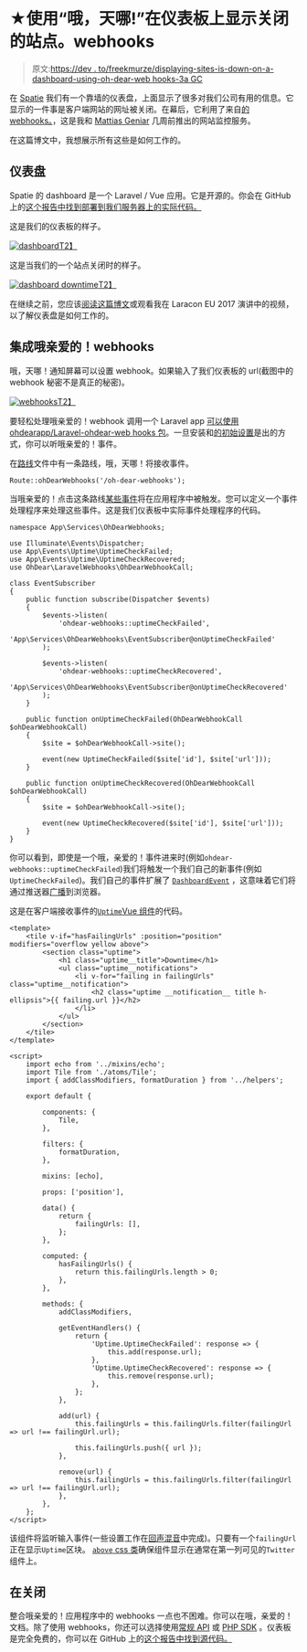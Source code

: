 # ★使用“哦，天哪!”在仪表板上显示关闭的站点。webhooks

> 原文:[https://dev . to/freekmurze/displaying-sites-is-down-on-a-dashboard-using-oh-dear-web hooks-3a GC](https://dev.to/freekmurze/displaying-sites-that-are-down-on-a-dashboard-using-oh-dear-webhooks-3agc)

在 [Spatie](https://spatie.be) 我们有一个靠墙的仪表盘，上面显示了很多对我们公司有用的信息。它显示的一件事是客户端网站的网址被关闭。在幕后，它利用了来自[的 webhooks。](https://ohdearapp.com)，这是我和 [Mattias Geniar](https://twitter.com/mattiasgeniar) 几周前推出的网站监控服务。

在这篇博文中，我想展示所有这些是如何工作的。

## 仪表盘

Spatie 的 dashboard 是一个 Laravel / Vue 应用。它是开源的。你会在 GitHub 上的[这个报告中找到部署到我们服务器上的实际代码。](https://github.com/spatie/dashboard.spatie.be)

这是我们的仪表板的样子。

[![dashboard](img/6d302cdbd8ec89e44a9279071cf6c4e3.png)T2】](https://res.cloudinary.com/practicaldev/image/fetch/s--k8xpLQNA--/c_limit%2Cf_auto%2Cfl_progressive%2Cq_auto%2Cw_880/https://freek.dev/uploads/media/ohdear-webhooks/dashboard.png)

这是当我们的一个站点关闭时的样子。

[![dashboard downtime](img/bd3b3757835b879920d11fb5a0df804b.png)T2】](https://res.cloudinary.com/practicaldev/image/fetch/s--XcknCfDN--/c_limit%2Cf_auto%2Cfl_progressive%2Cq_auto%2Cw_880/https://freek.dev/uploads/media/ohdear-webhooks/dashboard-downtime.png)

在继续之前，您应该[阅读这篇博文](https://freek.dev/building-a-realtime-dashboard-powered-by-laravel-and-vue-2017-edition)或观看我在 Laracon EU 2017 演讲中的视频，以了解仪表盘是如何工作的。

## 集成哦亲爱的！webhooks

哦，天哪！通知屏幕可以设置 webhook。如果输入了我们仪表板的 url(截图中的 webhook 秘密不是真正的秘密)。

[![webhooks](img/68cac839168a7ea8f8aa976d8c22289e.png)T2】](https://res.cloudinary.com/practicaldev/image/fetch/s--fDV-GK9N--/c_limit%2Cf_auto%2Cfl_progressive%2Cq_auto%2Cw_880/https://freek.dev/uploads/media/ohdear-webhooks/webhooks.png)

要轻松处理哦亲爱的！webhook 调用一个 Laravel app [可以使用 ohdearapp/Laravel-ohdear-web hooks 包](https://github.com/ohdearapp/laravel-ohdear-webhooks)。一旦安装和[的初始设置](https://ohdearapp.com/docs/webhooks/laravel-package)是出的方式，你可以听哦亲爱的！事件。

在[路线](https://github.com/spatie/dashboard.spatie.be/blob/167276d/routes/web.php#L9)文件中有一条路线，哦，天哪！将接收事件。

```
Route::ohDearWebhooks('/oh-dear-webhooks'); 
```

当哦亲爱的！点击这条路线[某些事件](https://ohdearapp.com/docs/webhooks/events)将在应用程序中被触发。您可以定义一个事件处理程序来处理这些事件。这是我们仪表板中实际事件处理程序的代码。

```
namespace App\Services\OhDearWebhooks;

use Illuminate\Events\Dispatcher;
use App\Events\Uptime\UptimeCheckFailed;
use App\Events\Uptime\UptimeCheckRecovered;
use OhDear\LaravelWebhooks\OhDearWebhookCall;

class EventSubscriber
{
    public function subscribe(Dispatcher $events)
    {
        $events->listen(
            'ohdear-webhooks::uptimeCheckFailed',
            'App\Services\OhDearWebhooks\EventSubscriber@onUptimeCheckFailed'
        );

        $events->listen(
            'ohdear-webhooks::uptimeCheckRecovered',
            'App\Services\OhDearWebhooks\EventSubscriber@onUptimeCheckRecovered'
        );
    }

    public function onUptimeCheckFailed(OhDearWebhookCall $ohDearWebhookCall)
    {
        $site = $ohDearWebhookCall->site();

        event(new UptimeCheckFailed($site['id'], $site['url']));
    }

    public function onUptimeCheckRecovered(OhDearWebhookCall $ohDearWebhookCall)
    {
        $site = $ohDearWebhookCall->site();

        event(new UptimeCheckRecovered($site['id'], $site['url']));
    }
} 
```

你可以看到，即使是一个哦，亲爱的！事件进来时(例如`ohdear-webhooks::uptimeCheckFailed`)我们将触发一个我们自己的新事件(例如`UptimeCheckFailed`)。我们自己的事件扩展了 [`DashboardEvent`](https://github.com/spatie/dashboard.spatie.be/blob/f7a77af/app/Events/DashboardEvent.php) ，这意味着它们将通过推送器[广播](https://github.com/spatie/dashboard.spatie.be/blob/f7a77af/app/Events/DashboardEvent.php#L8)到浏览器。

这是在客户端接收事件的[`Uptime`Vue 组件](https://github.com/spatie/dashboard.spatie.be/blob/32d2794/resources/assets/js/components/Uptime.vue)的代码。

```
<template>
    <tile v-if="hasFailingUrls" :position="position" modifiers="overflow yellow above">
        <section class="uptime">
            <h1 class="uptime__title">Downtime</h1>
            <ul class="uptime__notifications">
                <li v-for="failing in failingUrls" class="uptime__notification">
                    <h2 class="uptime __notification__ title h-ellipsis">{{ failing.url }}</h2>
                </li>
            </ul>
        </section>
    </tile>
</template>

<script>
    import echo from '../mixins/echo';
    import Tile from './atoms/Tile';
    import { addClassModifiers, formatDuration } from '../helpers';

    export default {

        components: {
            Tile,
        },

        filters: {
            formatDuration,
        },

        mixins: [echo],

        props: ['position'],

        data() {
            return {
                failingUrls: [],
            };
        },

        computed: {
            hasFailingUrls() {
                return this.failingUrls.length > 0;
            },
        },

        methods: {
            addClassModifiers,

            getEventHandlers() {
                return {
                    'Uptime.UptimeCheckFailed': response => {
                        this.add(response.url);
                    },
                    'Uptime.UptimeCheckRecovered': response => {
                        this.remove(response.url);
                    },
                };
            },

            add(url) {
                this.failingUrls = this.failingUrls.filter(failingUrl => url !== failingUrl.url);

                this.failingUrls.push({ url });
            },

            remove(url) {
                this.failingUrls = this.failingUrls.filter(failingUrl => url !== failingUrl.url);
            },
        },
    };
</script> 
```

该组件将监听输入事件(一些设置工作在[回声混音](https://github.com/spatie/dashboard.spatie.be/blob/6e8461e/resources/assets/js/mixins/echo.js)中完成)。只要有一个`failingUrl`正在显示`Uptime`区块。 [`above` css 类](https://github.com/spatie/dashboard.spatie.be/blob/3f4592cdc4dc73b81fa8f66b1453a6ac15e7ce5e/resources/assets/css/layout/tile.css#L26)确保组件显示在通常在第一列可见的`Twitter`组件上。

## 在关闭

整合哦亲爱的！应用程序中的 webhooks 一点也不困难。你可以在哦，亲爱的！文档。除了使用 webhooks，你还可以选择使用[常规 API](https://ohdearapp.com/docs/api/introduction) 或 [PHP SDK](https://ohdearapp.com/docs/php-sdk/introduction) 。仪表板是完全免费的，你可以在 GitHub 上的[这个报告中找到源代码。](https://github.com/spatie/dashboard.spatie.be)
